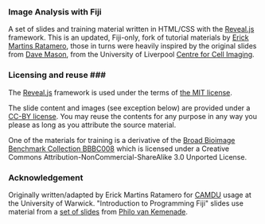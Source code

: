 
### Image Analysis with Fiji ###
A set of slides and training material written in HTML/CSS with the [Reveal.js](https://github.com/hakimel/reveal.js) framework. 
This is an updated, Fiji-only, fork of tutorial materials by [Erick Martins Ratamero](https://github.com/erickmartins/training), those in turns were heavily inspired by the original slides from [Dave Mason](http://pcwww.liv.ac.uk/~dnmason), from the University of Liverpool [Centre for Cell Imaging](http://cci.liv.ac.uk).

### Licensing and reuse ### ###
The [Reveal.js](https://github.com/hakimel/reveal.js) framework is used under the terms of [the MIT license](./LICENSE_REVEAL).

The slide content and images (see exception below) are provided under a [CC-BY license](https://creativecommons.org/share-your-work/public-domain/cc0/). You may reuse the contents for any purpose in any way you please as long as you attribute the source material.

One of the materials for training is a derivative of the [Broad Bioimage Benchmark Collection BBBC008](https://data.broadinstitute.org/bbbc/BBBC008/) which is licensed under a Creative Commons Attribution-NonCommercial-ShareAlike 3.0 Unported License.

### Acknowledgement ###
Originally written/adapted by Erick Martins Ratamero for [CAMDU](https://warwick.ac.uk/fac/sci/med/research/biomedical/facilities/camdu/) usage at the University of Warwick. "Introduction to Programming Fiji" slides use material from a [set of slides](https://slides.com/phivk/intro2python) from [Philo van Kemenade](twitter.com/phivk).